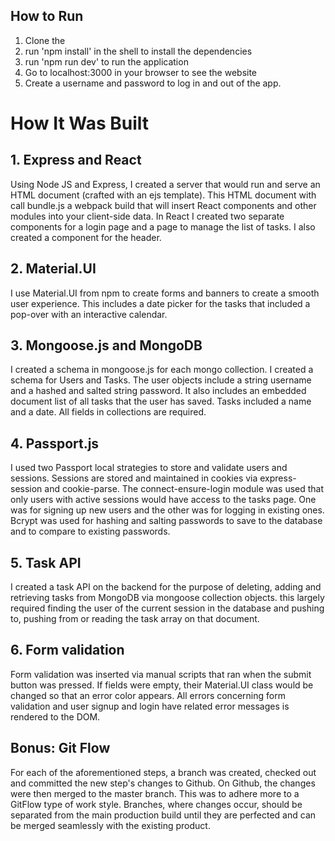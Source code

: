 ## How to Run
  1. Clone the
  2. run 'npm install' in the shell to install the dependencies
  3. run 'npm run dev' to run the application
  4. Go to localhost:3000 in your browser to see the website
  5. Create a username and password to log in and out of the app.

# How It Was Built
## 1. Express and React

Using Node JS and Express, I created a server that would run and serve an HTML document (crafted with an ejs template). This HTML document with call bundle.js a webpack build that will insert React components and other modules into your client-side data. In React I created two separate components for a login page and a page to manage the list of tasks. I also created a component for the header.

## 2. Material.UI

I use Material.UI from npm to create forms and banners to create a smooth user experience. This includes a date picker for the tasks that included a pop-over with an interactive calendar. 

## 3. Mongoose.js and MongoDB

I created a schema in mongoose.js for each mongo collection. I created a schema for Users and Tasks. The user objects include a string username and a hashed and salted string password. It also includes an embedded document list of all tasks that the user has saved. Tasks included a name and a date. All fields in collections are required.

## 4. Passport.js

I used two Passport local strategies to store and validate users and sessions. Sessions are stored and maintained in cookies via express-session and cookie-parse. The connect-ensure-login module was used that only users with active sessions would have access to the tasks page. One was for signing up new users and the other was for logging in existing ones. Bcrypt was used for hashing and salting passwords to save to the database and to compare to existing passwords.

## 5. Task API 

I created a task API on the backend for the purpose of deleting, adding and retrieving tasks from MongoDB via mongoose collection objects. this largely required finding the user of the current session in the database and pushing to, pushing from or reading the task array on that document.

## 6. Form validation

Form validation was inserted via manual scripts that ran when the submit button was pressed. If fields were empty, their Material.UI class would be changed so that an error color appears. All errors concerning form validation and user signup and login have related error messages is rendered to the DOM.  

## Bonus: Git Flow

For each of the aforementioned steps, a branch was created, checked out and committed the new step's changes to Github. On Github, the changes were then merged to the master branch. This was to adhere more to a GitFlow type of work style. Branches, where changes occur, should be separated from the main production build until they are perfected and can be merged seamlessly with the existing product.




